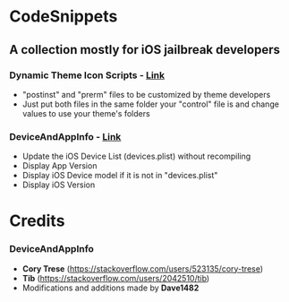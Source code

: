 # CodeSnippets
## A collection mostly for iOS jailbreak developers
### Dynamic Theme Icon Scripts - [Link](https://github.com/Dave1482/CodeSnippets/tree/master/Dynamic%20Theme%20Icon%20Scripts/DEBIAN)
- "postinst" and "prerm" files to be customized by theme developers
- Just put both files in the same folder your "control" file is and change values to use your theme's folders

### DeviceAndAppInfo - [Link](https://github.com/Dave1482/CodeSnippets/tree/master/DeviceAndAppInfo)
- Update the iOS Device List (devices.plist) without recompiling
- Display App Version
- Display iOS Device model if it is not in "devices.plist"
- Display iOS Version

# Credits
### DeviceAndAppInfo
- **Cory Trese** (https://stackoverflow.com/users/523135/cory-trese)
- **Tib** (https://stackoverflow.com/users/2042510/tib)
- Modifications and additions made by **Dave1482**
